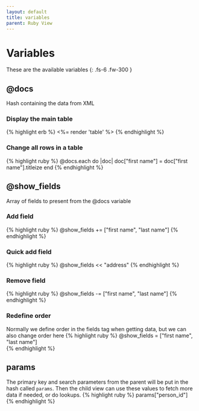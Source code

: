 ```yaml
---
layout: default
title: variables
parent: Ruby View
---
```

# Variables
These are the available variables
{: .fs-6 .fw-300 }

## @docs
Hash containing the data from XML
### Display the main table
{% highlight erb %}
  <%= render 'table' %>
{% endhighlight %}

### Change all rows in a table
{% highlight ruby %}
  @docs.each do |doc|
    doc["first name"] = doc["first name"].titleize
  end
{% endhighlight %}

## @show_fields
Array of fields to present from the @docs variable
### Add field
{% highlight ruby %}
  @show_fields += ["first name", "last name"] 
{% endhighlight %}

### Quick add field
{% highlight ruby %}
  @show_fields << "address"
{% endhighlight %}

### Remove field
{% highlight ruby %}
  @show_fields -= ["first name", "last name"]
{% endhighlight %}

### Redefine order
Normally we define order in the fields tag when getting data, but we can also change order here
{% highlight ruby %}
  @show_fields = ["first name", "last name"]    
{% endhighlight %}

## params
The primary key and search parameters from the parent will be put in the hash called `params`. Then the child view can use these values to fetch more data if needed, or do lookups.
{% highlight ruby %}
  params["person_id"]
{% endhighlight %}

